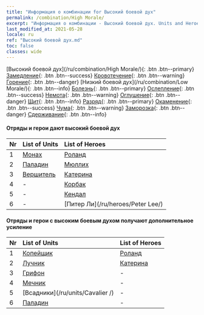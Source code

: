 ```yaml
---
title: "Информация о комбинации for Высокий боевой дух"
permalink: /combination/High Morale/
excerpt: "Информация о комбинации - Высокий боевой дух. Units and Heroes Formation."
last_modified_at: 2021-05-28
locale: ru
ref: "Высокий боевой дух.md"
toc: false
classes: wide
---
```


  [Высокий боевой дух](/ru/combination/High Morale/){: .btn .btn--primary} [Замедление](/ru/combination/Slow/){: .btn .btn--success} [Кровотечение](/ru/combination/Bleeding/){: .btn .btn--warning} [Горение](/ru/combination/Burning/){: .btn .btn--danger} [Низкий боевой дух](/ru/combination/Low Morale/){: .btn .btn--info} [Болезнь](/ru/combination/Disease/){: .btn .btn--primary} [Ослепление](/ru/combination/Blind/){: .btn .btn--success} [Немота](/ru/combination/Silence/){: .btn .btn--warning} [Оглушение](/ru/combination/Stun/){: .btn .btn--danger} [Щит](/ru/combination/Shield/){: .btn .btn--info} [Разряд](/ru/combination/Static/){: .btn .btn--primary} [Окаменение](/ru/combination/Petrify/){: .btn .btn--success} [Чума](/ru/combination/Plague/){: .btn .btn--warning} [Заморозка](/ru/combination/Freeze/){: .btn .btn--danger} [Сдерживание](/ru/combination/Deterrence/){: .btn .btn--info} 


#### Отряды и герои дают высокий боевой дух

  | Nr |  List of Units  | List of Heroes | 
  |:---|:----------------|:---------------| 
  | 1 | [Монах](/ru/units/Monk/) | [Роланд](/ru/heroes/Roland/) |
  | 2 | [Паладин](/ru/units/Paladin/) | [Мюллих](/ru/heroes/Mullich/) |
  | 3 | [Вершитель](/ru/units/Judicator/) | [Катерина](/ru/heroes/Catherine/) |
  | 4 | - | [Корбак](/ru/heroes/Korbac/) |
  | 5 | - | [Кендал](/ru/heroes/Kendal/) |
  | 6 | - | [Питер Ли](/ru/heroes/Peter Lee/) |


#### Отряды и герои с высоким боевым духом получают дополнительное усиление

  | Nr |  List of Units  | List of Heroes | 
  |:---|:----------------|:---------------| 
  | 1 | [Копейщик](/ru/units/Pikeman/) | [Роланд](/ru/heroes/Roland/) |
  | 2 | [Лучник](/ru/units/Marksman/) | [Катерина](/ru/heroes/Catherine/) |
  | 3 | [Грифон](/ru/units/Griffin/) | - |
  | 4 | [Мечник](/ru/units/Swordsman/) | - |
  | 5 | [Всадники](/ru/units/Cavalier /) | - |
  | 6 | [Паладин](/ru/units/Paladin/) | - |
